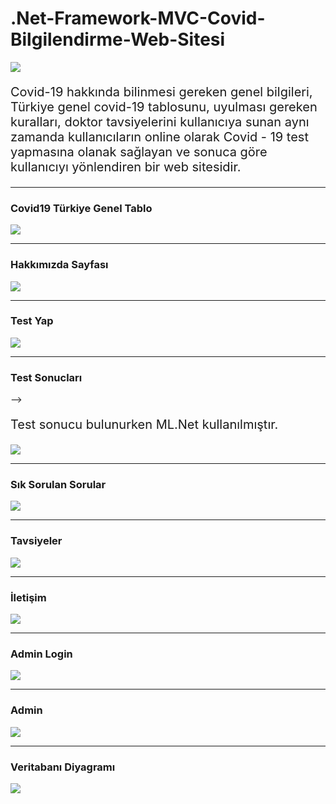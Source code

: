 # .Net-Framework-MVC-Covid-Bilgilendirme-Web-Sitesi

<img src = "img/AnaSayfa.PNG"></img>

<p style = "font-size:20px"> Covid-19 hakkında bilinmesi gereken genel bilgileri, Türkiye genel covid-19 tablosunu, uyulması gereken kuralları, doktor tavsiyelerini kullanıcıya sunan aynı zamanda kullanıcıların online olarak Covid - 19 test yapmasına olanak sağlayan ve sonuca göre kullanıcıyı yönlendiren bir web sitesidir. </p>

<hr>
<h3> <strong> Covid19 Türkiye Genel Tablo </strong> </h3>
<img src = "img/GenelTablo.PNG"></img>
<hr>
<h3> <strong> Hakkımızda Sayfası </strong> </h3>
<img src = "img/Hakkımızda .PNG"></img>
<hr>
<h3> <strong> Test Yap </strong> </h3>
<img src = "img/TestYap.PNG"></img>
<hr>
<h3> <strong> Test Sonucları </strong> </h3>
--> <p style = "font-size:20px"> Test sonucu bulunurken ML.Net kullanılmıştır.</p>
<img src = "img/TestSonucları.PNG"></img>
<hr>
<h3> <strong> Sık Sorulan Sorular </strong> </h3>
<img src = "img/SıkSorulanSorular.PNG"></img>
<hr>
<h3> <strong> Tavsiyeler </strong> </h3>
<img src = "img/Tavsiyeler.PNG"></img>
<hr>
<h3> <strong> İletişim </strong> </h3>
<img src = "img/İletişim.PNG"></img>
<hr>
<h3> <strong> Admin Login </strong> </h3>
<img src = "img/AdminLogin.PNG"></img>
<hr>
<h3> <strong> Admin  </strong> </h3>
<img src = "img/AdminGenelTablo.PNG"></img>
<hr>
<h3> <strong> Veritabanı Diyagramı  </strong> </h3>
<img src = "img/DatabaseDiagram.PNG"></img>

  
